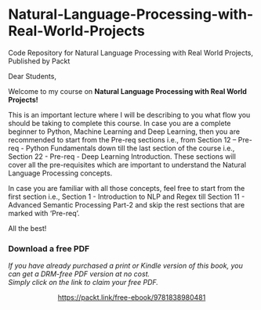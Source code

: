 # Natural-Language-Processing-with-Real-World-Projects
Code Repository for Natural Language Processing with Real World Projects, Published by Packt

Dear Students,

Welcome to my course on **Natural Language Processing with Real World Projects!**

This is an important lecture where I will be describing to you what flow you should be taking to complete this course.
In case you are a complete beginner to Python, Machine Learning and Deep Learning, then you are recommended to start from the Pre-req sections i.e., from Section 12 – Pre-req - Python Fundamentals down till the last section of the course i.e., Section 22 - Pre-req - Deep Learning Introduction. These sections will cover all the pre-requisites which are important to understand the Natural Language Processing concepts.

In case you are familiar with all those concepts, feel free to start from the first section i.e., Section 1 - Introduction to NLP and Regex till Section 11 - Advanced Semantic Processing Part-2 and skip the rest sections that are marked with ‘Pre-req’.

All the best! 
### Download a free PDF

 <i>If you have already purchased a print or Kindle version of this book, you can get a DRM-free PDF version at no cost.<br>Simply click on the link to claim your free PDF.</i>
<p align="center"> <a href="https://packt.link/free-ebook/9781838980481">https://packt.link/free-ebook/9781838980481 </a> </p>